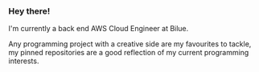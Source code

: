 ### Hey there!

I'm currently a back end AWS Cloud Engineer at Bilue.

Any programming project with a creative side are my favourites to tackle, my pinned repositories are a good reflection of my current programming interests.
